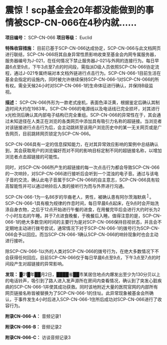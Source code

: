 # 震惊！scp基金会20年都没能做到的事情被SCP-CN-066在4秒内就……


**项目编号：** SCP-CN-066
**项目等级：** Euclid

**特殊收容措施：** 目前已基于SCP-CN-066达成协定，SCP-CN-066与此文档网页进行联结，SCP-CN-066将其自身异常性质影响收束至基金会内网专属服务器，服务器编号为J-021，在任何情况下禁止服务器J-021与外网的连接行为。每日早晨6点至9点，下午3点至7点的时间段，需指派D级人员依照SCP-CN-066协定流程，通过J-021专属终端对本文档外链进行点击行为。SCP-CN-066-1目前生活在基金会指定的设施内，同时被允许继续保持SCP-CN-066-1对SCP-CN-066的所有权。需全天候24小时对SCP-CN-066-1的生命体征进行确认，并保持B级监视。


**描述：** SCP-CN-066外形为一款老式座机，表面色泽泛黄，根据鉴定后确认其制造时间大约在1983年。SCP-CN-066的电源线以及电话线已完全损坏，对其进行x光检测后确认其内部电子结构已完全重组。SCP-CN-066的异常性在于，其会通过未知途径在人类正在浏览的各类网页中添加具有吸引力名称的超链接。当浏览者对该链接进行点击行为后，会主动跳转至该用户浏览历史中的某一无关网页或是广告网页，目前跳转网页锁定为SCP-CN-066。

SCP-CN-066具有一定的信息探知能力，在对其异常效应影响的案例中总结确认到，其会获取用户的浏览偏好而对不同的影响目标定制不同的超链接名称，以增加浏览者点击超链接的可能性。

同时，对SCP-CN-066所产生的超链接的每一次点击行为都会导致SCP-CN-066的一次响铃，对SCP-CN-066进行接听后会听到一个混浊的电子音。通过与该电子音的交流，确认此电子音属于SCP-CN-066的自主意志，SCP-CN-066具有较高智能性并可以通过响铃后人类的接听行为而与外界进行沟通。

SCP-CN-066-1为一名86岁的华裔老人，男性，被确认患有阿尔茨海默病<sup class='footnoteref'>
 <a shape='rect' class='footnoteref' id='footnoteref-1' href='javascript:;' onclick='WIKIDOT.page.utils.scrollToReference(&apos;footnote-1&apos;)'>1</a>
</sup>。SCP-CN-066-1具有极为规律的作息时间，每日早晨6点起床，在9点时会开始洗涤自身衣物，之后于12点开始进行午餐的进食，在用餐完毕后会进行大约时长为2个小时左右的午睡。并于7点进食晚餐，于晚餐后入睡。值得注意的是，SCP-CN-066-1的绝大多数空闲时间的主要行为是对SCP-CN-066保持目视状态，并且会不定期地主动进行拨号尝试，通常情况下对于SCP-CN-066-1的拨号行为SCP-CN-066会予以回应。而当SCP-CN-066-1确认SCP-CN-066的响铃现象时也会主动进行接听。

除SCP-CN-066-1以外的人类对SCP-CN-066的拨号行为，在绝大多数情况下不会获得任何回应。目前SCP-CN-066仅于每日早晨6点至9点，下午3点至7点的时间段产生对超链接的异常影响。

**发现：** █01█年██月2日，████省██市某居住地点内爆发出至少为130分贝以上的电话铃声，吸引到了路人进入发声源所在房间内查看情况，确认到了突发心脏疾病的SCP-CN-066-1并使其成功获救。同时该地附近大量的医院官网的内部所有网页链接名称皆被替换为了SCP-CN-066-1的住址。此异常现象被基金会所确认，于事件发生4小时后进入SCP-CN-066-1住所后成功对SCP-CN-066进行了收容行为。

**附录CN-066-A：** 音频记录1


**附录CN-066-B：** 音频记录2


**附录CN-066-C：** 访谈音频记录3




